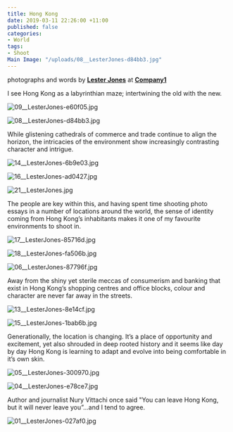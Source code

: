 ```yaml
---
title: Hong Kong
date: 2019-03-11 22:26:00 +11:00
published: false
categories:
- World
tags:
- Shoot
Main Image: "/uploads/08__LesterJones-d84bb3.jpg"
---
```


photographs and words by **[Lester Jones](https://www.instagram.com/_lesterjones/)** at **[Company1](https://www.instagram.com/company1agency/)**

I see Hong Kong as a labyrinthian maze; intertwining the old with the new.

![09__LesterJones-e60f05.jpg](/uploads/09__LesterJones-e60f05.jpg)

![08__LesterJones-d84bb3.jpg](/uploads/08__LesterJones-d84bb3.jpg)

While glistening cathedrals of commerce and trade continue to align the horizon, the intricacies of the environment show increasingly contrasting character and intrigue.

![14__LesterJones-6b9e03.jpg](/uploads/14__LesterJones-6b9e03.jpg)

![16__LesterJones-ad0427.jpg](/uploads/16__LesterJones-ad0427.jpg)

![21__LesterJones.jpg](/uploads/21__LesterJones.jpg)

The people are key within this, and having spent time shooting photo essays in a number of locations around the world, the sense of identity coming from Hong Kong’s inhabitants makes it one of my favourite environments to shoot in.

![17__LesterJones-85716d.jpg](/uploads/17__LesterJones-85716d.jpg)

![18__LesterJones-fa506b.jpg](/uploads/18__LesterJones-fa506b.jpg)

![06__LesterJones-87796f.jpg](/uploads/06__LesterJones-87796f.jpg)

Away from the shiny yet sterile meccas of consumerism and banking that exist in Hong Kong’s shopping centres and office blocks, colour and character are never far away in the streets.

![13__LesterJones-8e14cf.jpg](/uploads/13__LesterJones-8e14cf.jpg)

![15__LesterJones-1bab6b.jpg](/uploads/15__LesterJones-1bab6b.jpg) 

Generationally, the location is changing. It’s a place of opportunity and excitement, yet also shrouded in deep rooted history and it seems like day by day Hong Kong is learning to adapt and evolve into being comfortable in it’s own skin.

![05__LesterJones-300970.jpg](/uploads/05__LesterJones-300970.jpg) 

![04__LesterJones-e78ce7.jpg](/uploads/04__LesterJones-e78ce7.jpg)

Author and journalist Nury Vittachi once said "You can leave Hong Kong, but it will never leave you”…and I tend to agree.

![01__LesterJones-027af0.jpg](/uploads/01__LesterJones-027af0.jpg) 
